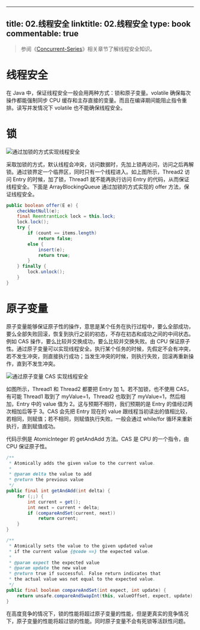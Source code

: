 
---
title: 02.线程安全
linktitle: 02.线程安全
type: book
commentable: true
---

> 参阅《[Concurrent-Series](https://github.com/wx-chevalier/Concurrent-Series?q=线程安全)》相关章节了解线程安全知识。

# 线程安全

在 Java 中，保证线程安全一般会用两种方式：锁和原子变量。volatile 确保每次操作都能强制同步 CPU 缓存和主存直接的变量。而且在编译期间能阻止指令重排。读写并发情况下 volatile 也不能确保线程安全。

# 锁

![通过加锁的方式实现线程安全](https://assets.ng-tech.icu/superbed/2021/07/22/60f92c625132923bf8d6fd1a.jpg)

采取加锁的方式，默认线程会冲突，访问数据时，先加上锁再访问，访问之后再解锁。通过锁界定一个临界区，同时只有一个线程进入。如上图所示，Thread2 访问 Entry 的时候，加了锁，Thread1 就不能再执行访问 Entry 的代码，从而保证线程安全。下面是 ArrayBlockingQueue 通过加锁的方式实现的 offer 方法，保证线程安全。

```java
public boolean offer(E e) {
    checkNotNull(e);
    final ReentrantLock lock = this.lock;
    lock.lock();
    try {
        if (count == items.length)
            return false;
        else {
            insert(e);
            return true;
        }
    } finally {
        lock.unlock();
    }
}
```

# 原子变量

原子变量能够保证原子性的操作，意思是某个任务在执行过程中，要么全部成功，要么全部失败回滚，恢复到执行之前的初态，不存在初态和成功之间的中间状态。例如 CAS 操作，要么比较并交换成功，要么比较并交换失败。由 CPU 保证原子性。通过原子变量可以实现线程安全。执行某个任务的时候，先假定不会有冲突，若不发生冲突，则直接执行成功；当发生冲突的时候，则执行失败，回滚再重新操作，直到不发生冲突。

![通过原子变量 CAS 实现线程安全](https://assets.ng-tech.icu/superbed/2021/07/22/60f92eb75132923bf8de26e1.jpg)

如图所示，Thread1 和 Thread2 都要把 Entry 加 1。若不加锁，也不使用 CAS，有可能 Thread1 取到了 myValue=1，Thread2 也取到了 myValue=1，然后相加，Entry 中的 value 值为 2。这与预期不相符，我们预期的是 Entry 的值经过两次相加后等于 3。CAS 会先把 Entry 现在的 value 跟线程当初读出的值相比较，若相同，则赋值；若不相同，则赋值执行失败。一般会通过 while/for 循环来重新执行，直到赋值成功。

代码示例是 AtomicInteger 的 getAndAdd 方法。CAS 是 CPU 的一个指令，由 CPU 保证原子性。

```java
/**
 * Atomically adds the given value to the current value.
 *
 * @param delta the value to add
 * @return the previous value
 */
public final int getAndAdd(int delta) {
    for (;;) {
        int current = get();
        int next = current + delta;
        if (compareAndSet(current, next))
            return current;
    }
}

/**
 * Atomically sets the value to the given updated value
 * if the current value {@code ==} the expected value.
 *
 * @param expect the expected value
 * @param update the new value
 * @return true if successful. False return indicates that
 * the actual value was not equal to the expected value.
 */
public final boolean compareAndSet(int expect, int update) {
    return unsafe.compareAndSwapInt(this, valueOffset, expect, update);
}
```

在高度竞争的情况下，锁的性能将超过原子变量的性能，但是更真实的竞争情况下，原子变量的性能将超过锁的性能。同时原子变量不会有死锁等活跃性问题。

    
